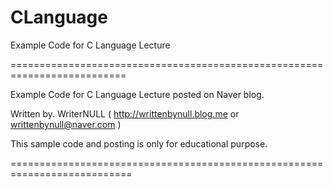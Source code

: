 # CLanguage

Example Code for C Language Lecture

==========================================================================

Example Code for C Language Lecture posted on Naver blog.

Written by. WriterNULL ( http://writtenbynull.blog.me or writtenbynull@naver.com )

This sample code and posting is only for educational purpose.

===========================================================================

